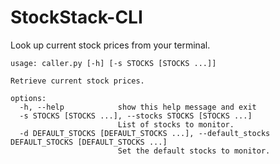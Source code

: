 # StockStack-CLI

Look up current stock prices from your terminal.

```
usage: caller.py [-h] [-s STOCKS [STOCKS ...]]

Retrieve current stock prices.

options:
  -h, --help            show this help message and exit
  -s STOCKS [STOCKS ...], --stocks STOCKS [STOCKS ...]
                        List of stocks to monitor.
  -d DEFAULT_STOCKS [DEFAULT_STOCKS ...], --default_stocks DEFAULT_STOCKS [DEFAULT_STOCKS ...]
                        Set the default stocks to monitor.
```
